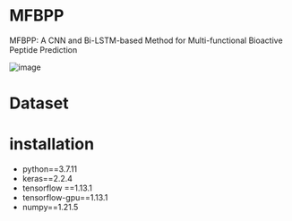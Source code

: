 # MFBPP
MFBPP: A CNN and Bi-LSTM-based Method for Multi-functional Bioactive Peptide Prediction

![image](https://github.com/Good-Ly/MFBPP/blob/main/figures/MFBPP.jpg)

# Dataset



# installation
- python==3.7.11
- keras==2.2.4
- tensorflow ==1.13.1    
- tensorflow-gpu==1.13.1
- numpy==1.21.5
